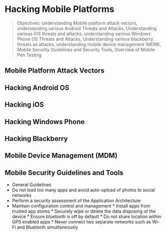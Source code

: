 # Hacking Mobile Platforms

> Objectives: Understanding Mobile platform attack vectors, understanding various Android Threats and Attacks, Understanding various iOS threats and attacks, understanding various Windows Phone OS Threats and Attacks, Understanding various blackberry threats as attacks, understanding mobile device management \(MDM\), Mobile Security Guidelines and Security Tools, Overview of Mobile Pen Testing


## Mobile Platform Attack Vectors



## Hacking Android OS 

## Hacking iOS

## Hacking Windows Phone


## Hacking Blackberry

## Mobile Device Management (MDM)

## Mobile Security Guidelines and Tools

   * General Guidelines
   * Do not load too many apps and avoid auto-upload of photos to social networks
   * Perform a security assessment of the Application Architecture
   * Maintain configuration control and management 
         * Install apps from trusted app stores
         * Securely wipe or delete the data disposing of the device 
         * Ensure bluetooth is off by default
         * Do not share location within GPS enabled apps
         * Never connect two separate networks such as Wi-Fi and Bluetooth simultaneously



